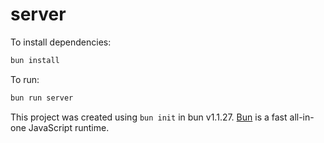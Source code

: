 # server

To install dependencies:

```bash
bun install
```

To run:

```bash
bun run server
```

This project was created using `bun init` in bun v1.1.27. [Bun](https://bun.sh) is a fast all-in-one JavaScript runtime.
